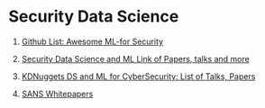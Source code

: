 
# Security Data Science

1. [Github List: Awesome ML-for Security](https://github.com/jivoi/awesome-ml-for-cybersecurity) 

2. [Security Data Science and ML Link of Papers, talks and more](http://www.covert.io/the-definitive-security-datascience-and-machinelearning-guide/)

3. [KDNuggets DS and ML for CyberSecurity: List of Talks, Papers](http://www.kdnuggets.com/2017/01/machine-learning-cyber-security.html)

4. [SANS Whitepapers](https://www.sans.org/reading-room)
